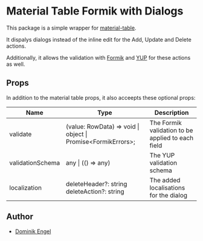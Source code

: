 # Material Table Formik with Dialogs

This package is a simple wrapper for [material-table](https://github.com/mbrn/material-table).

It dispalys dialogs instead of the inline edit for the Add, Update and Delete actions.

Additionally, it allows the validation with [Formik](https://github.com/jaredpalmer/formik) and [YUP](https://github.com/jquense/yup) for these actions as well.

## Props

In addition to the material table props, it also acceepts these optional props:

  Name | Type | Description |
|---|---|---|
| validate | (value: RowData) => void \| object \| Promise<FormikErrors<RowData>>; | The Formik validation to be applied to each field |
| validationSchema |  any \| (() => any) | The YUP validation schema |
| localization | deleteHeader?: string <br> deleteAction?: string | The added localisations for the dialog |
  

## Author

* [Dominik Engel](https://github.com/Domino987)


